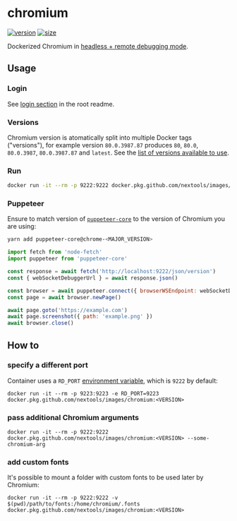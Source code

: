 # chromium

[![version](https://img.shields.io/badge/version-80.0.3987.163-blue.svg?style=flat-square)](https://www.chromestatus.com/features/schedule) [![size](https://img.shields.io/badge/size-150M-blue.svg?style=flat-square)](https://github.com/nextools/images/packages/165734)

Dockerized Chromium in [headless + remote debugging mode](https://chromium.googlesource.com/chromium/src/+/lkgr/headless/README.md).

## Usage

### Login

See [login section](../readme.md#login) in the root readme.

### Versions

Chromium version is atomatically split into multiple Docker tags ("versions"), for example version `80.0.3987.87` produces `80`, `80.0`, `80.0.3987`, `80.0.3987.87` and `latest`. See the [list of versions available to use](https://github.com/nextools/images/packages/165734/versions).

### Run

```sh
docker run -it --rm -p 9222:9222 docker.pkg.github.com/nextools/images/chromium:<VERSION>
```

### Puppeteer

Ensure to match version of [`puppeteer-core`](https://github.com/GoogleChrome/puppeteer) to the version of Chromium you are using:

```sh
yarn add puppeteer-core@chrome-<MAJOR_VERSION>
```

```js
import fetch from 'node-fetch'
import puppeteer from 'puppeteer-core'

const response = await fetch('http://localhost:9222/json/version')
const { webSocketDebuggerUrl } = await response.json()

const browser = await puppeteer.connect({ browserWSEndpoint: webSocketDebuggerUrl })
const page = await browser.newPage()

await page.goto('https://example.com')
await page.screenshot({ path: 'example.png' })
await browser.close()
```

## How to

### specify a different port

Container uses a `RD_PORT` [environment variable](https://docs.docker.com/engine/reference/commandline/run/#set-environment-variables--e---env---env-file), which is `9222` by default:

```
docker run -it --rm -p 9223:9223 -e RD_PORT=9223 docker.pkg.github.com/nextools/images/chromium:<VERSION>
```

### pass additional Chromium arguments

```
docker run -it --rm -p 9222:9222 docker.pkg.github.com/nextools/images/chromium:<VERSION> --some-chromium-arg
```

### add custom fonts

It's possible to mount a folder with custom fonts to be used later by Chromium: 

```
docker run -it --rm -p 9222:9222 -v $(pwd)/path/to/fonts:/home/chromium/.fonts docker.pkg.github.com/nextools/images/chromium:<VERSION>
```
